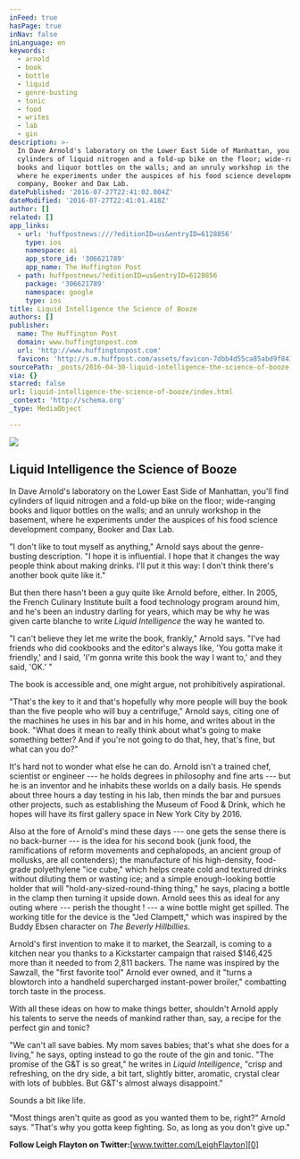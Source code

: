 ```yaml
---
inFeed: true
hasPage: true
inNav: false
inLanguage: en
keywords:
  - arnold
  - book
  - bottle
  - liquid
  - genre-busting
  - tonic
  - food
  - writes
  - lab
  - gin
description: >-
  In Dave Arnold's laboratory on the Lower East Side of Manhattan, you'll find
  cylinders of liquid nitrogen and a fold-up bike on the floor; wide-ranging
  books and liquor bottles on the walls; and an unruly workshop in the basement,
  where he experiments under the auspices of his food science development
  company, Booker and Dax Lab.
datePublished: '2016-07-27T22:41:02.004Z'
dateModified: '2016-07-27T22:41:01.418Z'
author: []
related: []
app_links:
  - url: 'huffpostnews:///?editionID=us&entryID=6128856'
    type: ios
    namespace: ai
    app_store_id: '306621789'
    app_name: The Huffington Post
  - path: huffpostnews/?editionID=us&entryID=6128856
    package: '306621789'
    namespace: google
    type: ios
title: Liquid Intelligence the Science of Booze
authors: []
publisher:
  name: The Huffington Post
  domain: www.huffingtonpost.com
  url: 'http://www.huffingtonpost.com'
  favicon: 'http://s.m.huffpost.com/assets/favicon-7dbb4d55ca85abd9f84197a1c3525e38.ico'
sourcePath: _posts/2016-04-30-liquid-intelligence-the-science-of-booze.md
via: {}
starred: false
url: liquid-intelligence-the-science-of-booze/index.html
_context: 'http://schema.org'
_type: MediaObject

---
```

<article style=""><img src="https://the-grid-user-content.s3-us-west-2.amazonaws.com/46d61d14-47ef-4c80-be4f-198611aafc3a.jpg" /><h1>Liquid Intelligence the Science of Booze</h1></article>

In Dave Arnold's laboratory on the Lower East Side of Manhattan, you'll find cylinders of liquid nitrogen and a fold-up bike on the floor; wide-ranging books and liquor bottles on the walls; and an unruly workshop in the basement, where he experiments under the auspices of his food science development company, Booker and Dax Lab.

"I don't like to tout myself as anything," Arnold says about the genre-busting description. "I hope it is influential. I hope that it changes the way people think about making drinks. I'll put it this way: I don't think there's another book quite like it."

But then there hasn't been a guy quite like Arnold before, either. In 2005, the French Culinary Institute built a food technology program around him, and he's been an industry darling for years, which may be why he was given carte blanche to write _Liquid Intelligence_ the way he wanted to.

"I can't believe they let me write the book, frankly," Arnold says. "I've had friends who did cookbooks and the editor's always like, 'You gotta make it friendly,' and I said, 'I'm gonna write this book the way I want to,' and they said, 'OK.' "

The book is accessible and, one might argue, not prohibitively aspirational.

"That's the key to it and that's hopefully why more people will buy the book than the five people who will buy a centrifuge," Arnold says, citing one of the machines he uses in his bar and in his home, and writes about in the book. "What does it mean to really think about what's going to make something better? And if you're not going to do that, hey, that's fine, but what can you do?"

It's hard not to wonder what else he can do. Arnold isn't a trained chef, scientist or engineer --- he holds degrees in philosophy and fine arts --- but he is an inventor and he inhabits these worlds on a daily basis. He spends about three hours a day testing in his lab, then minds the bar and pursues other projects, such as establishing the Museum of Food & Drink, which he hopes will have its first gallery space in New York City by 2016\.

Also at the fore of Arnold's mind these days --- one gets the sense there is no back-burner --- is the idea for his second book (junk food, the ramifications of reform movements and cephalopods, an ancient group of mollusks, are all contenders); the manufacture of his high-density, food-grade polyethylene "ice cube," which helps create cold and textured drinks without diluting them or wasting ice; and a simple enough-looking bottle holder that will "hold-any-sized-round-thing thing," he says, placing a bottle in the clamp then turning it upside down. Arnold sees this as ideal for any outing where --- perish the thought ! --- a wine bottle might get spilled. The working title for the device is the "Jed Clampett," which was inspired by the Buddy Ebsen character on _The Beverly Hillbillies_.

Arnold's first invention to make it to market, the Searzall, is coming to a kitchen near you thanks to a Kickstarter campaign that raised $146,425 more than it needed to from 2,811 backers. The name was inspired by the Sawzall, the "first favorite tool" Arnold ever owned, and it "turns a blowtorch into a handheld supercharged instant-power broiler," combatting torch taste in the process.

With all these ideas on how to make things better, shouldn't Arnold apply his talents to serve the needs of mankind rather than, say, a recipe for the perfect gin and tonic?

"We can't all save babies. My mom saves babies; that's what she does for a living," he says, opting instead to go the route of the gin and tonic. "The promise of the G&T is so great," he writes in _Liquid Intelligence_, "crisp and refreshing, on the dry side, a bit tart, slightly bitter, aromatic, crystal clear with lots of bubbles. But G&T's almost always disappoint."

Sounds a bit like life.

"Most things aren't quite as good as you wanted them to be, right?" Arnold says. "That's why you gotta keep fighting. So, as long as you don't give up."

**Follow Leigh Flayton on Twitter:**[www.twitter.com/LeighFlayton][0]

[0]: http://www.twitter.com/LeighFlayton